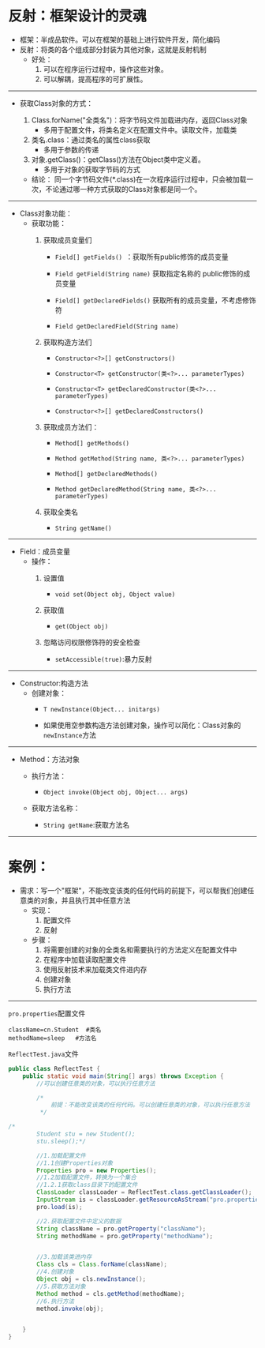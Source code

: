 # 反射：框架设计的灵魂

* 框架：半成品软件。可以在框架的基础上进行软件开发，简化编码
* 反射：将类的各个组成部分封装为其他对象，这就是反射机制
	* 好处：
		1. 可以在程序运行过程中，操作这些对象。
		2. 可以解耦，提高程序的可扩展性。

---

* 获取Class对象的方式：
	1. Class.forName("全类名")：将字节码文件加载进内存，返回Class对象
		* 多用于配置文件，将类名定义在配置文件中。读取文件，加载类
	2. 类名.class：通过类名的属性class获取
		* 多用于参数的传递
	3. 对象.getClass()：getClass()方法在Object类中定义着。
		* 多用于对象的获取字节码的方式

	* 结论：
		同一个字节码文件(*.class)在一次程序运行过程中，只会被加载一次，不论通过哪一种方式获取的Class对象都是同一个。

---

* Class对象功能：
	* 获取功能：
		1. 获取成员变量们
			* `Field[] getFields() `：获取所有public修饰的成员变量
			* `Field getField(String name)`   获取指定名称的 public修饰的成员变量

			* `Field[] getDeclaredFields()`  获取所有的成员变量，不考虑修饰符
			* `Field getDeclaredField(String name)  `
		2. 获取构造方法们
			* `Constructor<?>[] getConstructors()  `
			* `Constructor<T> getConstructor(类<?>... parameterTypes)  `

			* `Constructor<T> getDeclaredConstructor(类<?>... parameterTypes)  `
			* `Constructor<?>[] getDeclaredConstructors()  `
		3. 获取成员方法们：
			* `Method[] getMethods() ` 
			* `Method getMethod(String name, 类<?>... parameterTypes)  `

			* `Method[] getDeclaredMethods()  `
			* `Method getDeclaredMethod(String name, 类<?>... parameterTypes)  `

		4. 获取全类名	
			* `String getName()  `

---

* Field：成员变量
	* 操作：
		1. 设置值
			* `void set(Object obj, Object value)  `
		2. 获取值
			* `get(Object obj) `

		3. 忽略访问权限修饰符的安全检查
			* `setAccessible(true)`:暴力反射

---

* Constructor:构造方法
	* 创建对象：
		* `T newInstance(Object... initargs)  `

		* 如果使用空参数构造方法创建对象，操作可以简化：Class对象的`newInstance`方法

---

* Method：方法对象
	* 执行方法：
		* `Object invoke(Object obj, Object... args)  `

	* 获取方法名称：
		* `String getName`:获取方法名

---

# 案例：

* 需求：写一个"框架"，不能改变该类的任何代码的前提下，可以帮我们创建任意类的对象，并且执行其中任意方法
	* 实现：
		1. 配置文件
		2. 反射
	* 步骤：
		1. 将需要创建的对象的全类名和需要执行的方法定义在配置文件中
		2. 在程序中加载读取配置文件
		3. 使用反射技术来加载类文件进内存
		4. 创建对象
		5. 执行方法

---



`pro.properties`配置文件

```properties
className=cn.Student  #类名
methodName=sleep   #方法名
```

`ReflectTest.java`文件

```java
public class ReflectTest {
    public static void main(String[] args) throws Exception {
        //可以创建任意类的对象，可以执行任意方法

        /*
            前提：不能改变该类的任何代码。可以创建任意类的对象，可以执行任意方法
         */

/*
        Student stu = new Student();
        stu.sleep();*/

        //1.加载配置文件
        //1.1创建Properties对象
        Properties pro = new Properties();
        //1.2加载配置文件，转换为一个集合
        //1.2.1获取class目录下的配置文件
        ClassLoader classLoader = ReflectTest.class.getClassLoader();
        InputStream is = classLoader.getResourceAsStream("pro.properties");
        pro.load(is);

        //2.获取配置文件中定义的数据
        String className = pro.getProperty("className");
        String methodName = pro.getProperty("methodName");


        //3.加载该类进内存
        Class cls = Class.forName(className);
        //4.创建对象
        Object obj = cls.newInstance();
        //5.获取方法对象
        Method method = cls.getMethod(methodName);
        //6.执行方法
        method.invoke(obj);


    }
}
```

